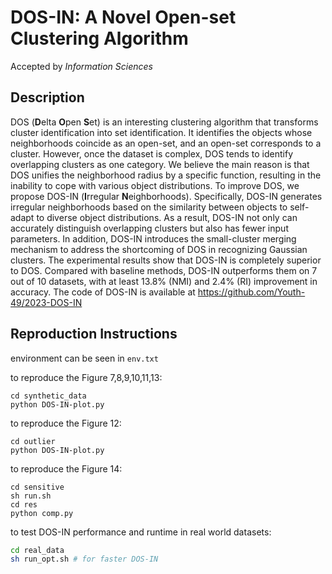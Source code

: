 # DOS-IN: A Novel Open-set Clustering Algorithm

Accepted by *Information Sciences*



## Description

DOS (**D**elta **O**pen **S**et) is an interesting clustering algorithm that transforms cluster identification into set identification. It identifies the objects whose neighborhoods coincide as an open-set, and an open-set corresponds to a cluster. However, once the dataset is complex, DOS tends to identify overlapping clusters as one category. We believe the main reason is that DOS unifies the neighborhood radius by a specific function, resulting in the inability to cope with various object distributions. To improve DOS, we propose DOS-IN (**I**rregular **N**eighborhoods). Specifically, DOS-IN generates irregular neighborhoods based on the similarity between objects to self-adapt to diverse object distributions. As a result, DOS-IN not only can accurately distinguish overlapping clusters but also has fewer input parameters. In addition, DOS-IN introduces the small-cluster merging mechanism to address the shortcoming of DOS in recognizing Gaussian clusters. The experimental results show that DOS-IN is completely superior to DOS. Compared with baseline methods, DOS-IN outperforms them on 7 out of 10 datasets, with at least 13.8% (NMI) and 2.4% (RI) improvement in accuracy. The code of DOS-IN is available at https://github.com/Youth-49/2023-DOS-IN



## Reproduction Instructions

environment can be seen in `env.txt`



to reproduce the Figure 7,8,9,10,11,13:

```shell
cd synthetic_data
python DOS-IN-plot.py
```



to reproduce the Figure 12:

```shell
cd outlier
python DOS-IN-plot.py
```



to reproduce the Figure 14:

```shell
cd sensitive
sh run.sh
cd res
python comp.py
```



to test DOS-IN performance and runtime in real world datasets:

```sh
cd real_data
sh run_opt.sh # for faster DOS-IN
```

